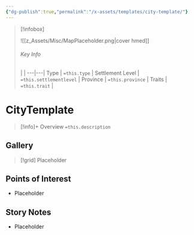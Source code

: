 ```yaml
---
{"dg-publish":true,"permalink":"/x-assets/templates/city-template/"}
---
```



> [!infobox]
> 
> ![[z_Assets/Misc/MapPlaceholder.png\|cover hmed]]
> ###### Key Info
>  |   |
> ---|---|
> Type | `=this.type` |
> Settlement Level | `=this.settlementlevel` |
> Province | `=this.province` |
> Traits | `=this.trait` |

# CityTemplate

> [!info]+ Overview
> `=this.description`

## Gallery

>[!grid]
>Placeholder


## Points of Interest

- Placeholder

## Story Notes

- Placeholder
